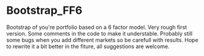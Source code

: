 # Bootstrap_FF6
Bootstrap of you're portfolio based on a 6 factor model. 
Very rough first version. Some comments in the code to make it understable. Probably still some bugs when you add different markets so be carefull with results. 
Hope to rewrite it a bit better in the fiture, all suggestions are welcome. 
